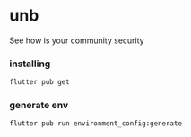# unb

See how is your community security

### installing

```sh
flutter pub get
```

### generate env

```sh
flutter pub run environment_config:generate
```
